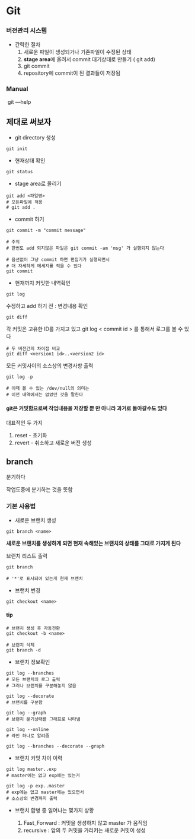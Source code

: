 # Git

###  버전관리 시스템

* 간략한 절차
  1. 새로운 파일이 생성되거나 기존파일이 수정된 상태
  2. **stage area**에 올려서 commit 대기상태로 만들기 ( git add)
  3. git commit
  4. repository에 commit이 된 결과들이 저장됨

### Manual

​	git <commend> <options> —help







## 제대로 써보자

* git directory 생성

~~~shell
git init
~~~

* 현재상태 확인

~~~shell
git status
~~~

* stage area로 올리기

~~~shell
git add <파일명>
# 모든파일에 적용
# git add .
~~~

* commit 하기

~~~shell
git commit -m "commit message"

# 주의
# 한번도 add 되지않은 파일은 git commit -am 'msg' 가 실행되지 않는다
~~~

~~~shell
# 옵션없이 그냥 commit 하면 편집기가 실행되면서
# 더 자세하게 메세지를 적을 수 있다
git commit
~~~

* 현재까지 커밋한 내역확인

~~~shell
git log
~~~

수정하고 add 하기 전 : 변경내용 확인

~~~shell
git diff
~~~

각 커밋은 고유한 ID를 가지고 있고 git log < commit id > 를 통해서 로그를 볼 수 있다

~~~shell
# 두 버전간의 차이점 비교
git diff <version1 id>..<version2 id>
~~~

모든 커밋사이의 소스상의 변경사항 출력

~~~shell
git log -p

# 이때 볼 수 있는 /dev/null의 의미는
# 이전 내역에서는 없었던 것을 말한다
~~~





#### git은 커밋함으로써 작업내용을 저장할 뿐 만 아니라 과거로 돌아갈수도 있다

대표적인 두 가지

1. reset - 초기화
2. revert - 취소하고 새로운 버전 생성





## branch

분기하다

작업도중에 분기하는 것을 뜻함



### 기본 사용법

* 새로운 브랜치 생성

~~~shell
git branch <name>
~~~

**새로운 브랜치를 생성하게 되면 현재 속해있는 브랜치의 상태를 그대로 가지게 된다**

브랜치 리스트 출력

~~~shell
git branch

# '*'로 표시되어 있는게 현재 브랜치
~~~

* 브랜치 변경

~~~shell
git checkout <name>
~~~



#### tip

~~~shell
# 브랜치 생성 후 자동전환
git checkout -b <name>

# 브랜치 삭제
git branch -d
~~~



* 브랜치 정보확인

~~~shell
git log --branches 
# 모든 브랜치의 로그 출력
# 그러나 브랜치를 구분해놓지 않음

git log --decorate
# 브랜치를 구분함

git log --graph
# 브랜치 분기상태를 그래프로 나타냄

git log --online
# 라인 하나로 알려줌

git log --branches --decorate --graph
~~~

* 브랜치 커밋 차이 이력

~~~shell
git log master..exp
# master에는 없고 exp에는 있는거

git log -p exp..master
# exp에는 없고 master에는 있으면서
# 소스상의 변경까지 출력
~~~

* 브랜치 합병 중 일어나는 몇가지 상황

  1. Fast_Forward : 커밋을 생성하지 않고 master 가 움직임
  2. recursive : 앞의 두 커밋을 가리키는 새로운 커밋이 생성

  ​